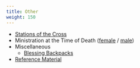 ```yaml
---
title: Other
weight: 150
---
```


- [Stations of the Cross](stations)
- Ministration at the Time of Death ([female](atdeath/atdeath-f) / [male](atdeath/atdeath-m))
- Miscellaneous
  - [Blessing Backpacks](misc/blessingbackpacks)
- [Reference Material](reference)
